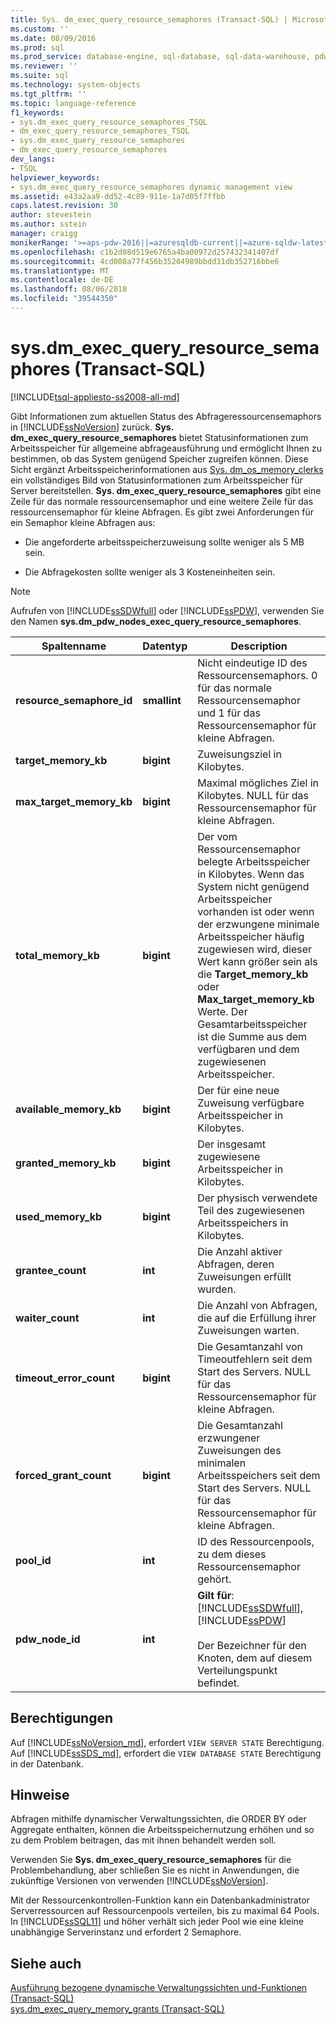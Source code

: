 ```yaml
---
title: Sys. dm_exec_query_resource_semaphores (Transact-SQL) | Microsoft-Dokumentation
ms.custom: ''
ms.date: 08/09/2016
ms.prod: sql
ms.prod_service: database-engine, sql-database, sql-data-warehouse, pdw
ms.reviewer: ''
ms.suite: sql
ms.technology: system-objects
ms.tgt_pltfrm: ''
ms.topic: language-reference
f1_keywords:
- sys.dm_exec_query_resource_semaphores_TSQL
- dm_exec_query_resource_semaphores_TSQL
- sys.dm_exec_query_resource_semaphores
- dm_exec_query_resource_semaphores
dev_langs:
- TSQL
helpviewer_keywords:
- sys.dm_exec_query_resource_semaphores dynamic management view
ms.assetid: e43a2aa9-dd52-4c89-911e-1a7d05f7ffbb
caps.latest.revision: 30
author: stevestein
ms.author: sstein
manager: craigg
monikerRange: '>=aps-pdw-2016||=azuresqldb-current||=azure-sqldw-latest||>=sql-server-2016||=sqlallproducts-allversions||>=sql-server-linux-2017'
ms.openlocfilehash: c1b2d08d519e6765a4ba00972d257432341407df
ms.sourcegitcommit: 4cd008a77f456b35204989bbdd31db352716bbe6
ms.translationtype: MT
ms.contentlocale: de-DE
ms.lasthandoff: 08/06/2018
ms.locfileid: "39544350"
---
```

# <a name="sysdmexecqueryresourcesemaphores-transact-sql"></a>sys.dm_exec_query_resource_semaphores (Transact-SQL)
[!INCLUDE[tsql-appliesto-ss2008-all-md](../../includes/tsql-appliesto-ss2008-all-md.md)]

  Gibt Informationen zum aktuellen Status des Abfrageressourcensemaphors in [!INCLUDE[ssNoVersion](../../includes/ssnoversion-md.md)] zurück. **Sys. dm_exec_query_resource_semaphores** bietet Statusinformationen zum Arbeitsspeicher für allgemeine abfrageausführung und ermöglicht Ihnen zu bestimmen, ob das System genügend Speicher zugreifen können. Diese Sicht ergänzt Arbeitsspeicherinformationen aus [Sys. dm_os_memory_clerks](../../relational-databases/system-dynamic-management-views/sys-dm-os-memory-clerks-transact-sql.md) ein vollständiges Bild von Statusinformationen zum Arbeitsspeicher für Server bereitstellen. **Sys. dm_exec_query_resource_semaphores** gibt eine Zeile für das normale ressourcensemaphor und eine weitere Zeile für das ressourcensemaphor für kleine Abfragen. Es gibt zwei Anforderungen für ein Semaphor kleine Abfragen aus:  
  
-   Die angeforderte arbeitsspeicherzuweisung sollte weniger als 5 MB sein.  
  
-   Die Abfragekosten sollte weniger als 3 Kosteneinheiten sein.  
  
> [!NOTE]  
>  Aufrufen von [!INCLUDE[ssSDWfull](../../includes/sssdwfull-md.md)] oder [!INCLUDE[ssPDW](../../includes/sspdw-md.md)], verwenden Sie den Namen **sys.dm_pdw_nodes_exec_query_resource_semaphores**.  
  
|Spaltenname|Datentyp|Description|  
|-----------------|---------------|-----------------|  
|**resource_semaphore_id**|**smallint**|Nicht eindeutige ID des Ressourcensemaphors. 0 für das normale Ressourcensemaphor und 1 für das Ressourcensemaphor für kleine Abfragen.|  
|**target_memory_kb**|**bigint**|Zuweisungsziel in Kilobytes.|  
|**max_target_memory_kb**|**bigint**|Maximal mögliches Ziel in Kilobytes. NULL für das Ressourcensemaphor für kleine Abfragen.|  
|**total_memory_kb**|**bigint**|Der vom Ressourcensemaphor belegte Arbeitsspeicher in Kilobytes. Wenn das System nicht genügend Arbeitsspeicher vorhanden ist oder wenn der erzwungene minimale Arbeitsspeicher häufig zugewiesen wird, dieser Wert kann größer sein als die **Target_memory_kb** oder **Max_target_memory_kb** Werte. Der Gesamtarbeitsspeicher ist die Summe aus dem verfügbaren und dem zugewiesenen Arbeitsspeicher.|  
|**available_memory_kb**|**bigint**|Der für eine neue Zuweisung verfügbare Arbeitsspeicher in Kilobytes.|  
|**granted_memory_kb**|**bigint**|Der insgesamt zugewiesene Arbeitsspeicher in Kilobytes.|  
|**used_memory_kb**|**bigint**|Der physisch verwendete Teil des zugewiesenen Arbeitsspeichers in Kilobytes.|  
|**grantee_count**|**int**|Die Anzahl aktiver Abfragen, deren Zuweisungen erfüllt wurden.|  
|**waiter_count**|**int**|Die Anzahl von Abfragen, die auf die Erfüllung ihrer Zuweisungen warten.|  
|**timeout_error_count**|**bigint**|Die Gesamtanzahl von Timeoutfehlern seit dem Start des Servers. NULL für das Ressourcensemaphor für kleine Abfragen.|  
|**forced_grant_count**|**bigint**|Die Gesamtanzahl erzwungener Zuweisungen des minimalen Arbeitsspeichers seit dem Start des Servers. NULL für das Ressourcensemaphor für kleine Abfragen.|  
|**pool_id**|**int**|ID des Ressourcenpools, zu dem dieses Ressourcensemaphor gehört.|  
|**pdw_node_id**|**int**|**Gilt für**: [!INCLUDE[ssSDWfull](../../includes/sssdwfull-md.md)], [!INCLUDE[ssPDW](../../includes/sspdw-md.md)]<br /><br /> Der Bezeichner für den Knoten, dem auf diesem Verteilungspunkt befindet.|  
  
## <a name="permissions"></a>Berechtigungen  

Auf [!INCLUDE[ssNoVersion_md](../../includes/ssnoversion-md.md)], erfordert `VIEW SERVER STATE` Berechtigung.   
Auf [!INCLUDE[ssSDS_md](../../includes/sssds-md.md)], erfordert die `VIEW DATABASE STATE` Berechtigung in der Datenbank.   
  
## <a name="remarks"></a>Hinweise  
 Abfragen mithilfe dynamischer Verwaltungssichten, die ORDER BY oder Aggregate enthalten, können die Arbeitsspeichernutzung erhöhen und so zu dem Problem beitragen, das mit ihnen behandelt werden soll.  
  
 Verwenden Sie **Sys. dm_exec_query_resource_semaphores** für die Problembehandlung, aber schließen Sie es nicht in Anwendungen, die zukünftige Versionen von verwenden [!INCLUDE[ssNoVersion](../../includes/ssnoversion-md.md)].  
  
 Mit der Ressourcenkontrollen-Funktion kann ein Datenbankadministrator Serverressourcen auf Ressourcenpools verteilen, bis zu maximal 64 Pools. In [!INCLUDE[ssSQL11](../../includes/sssql11-md.md)] und höher verhält sich jeder Pool wie eine kleine unabhängige Serverinstanz und erfordert 2 Semaphore.  
  
## <a name="see-also"></a>Siehe auch  
 [Ausführung bezogene dynamische Verwaltungssichten und-Funktionen &#40;Transact-SQL&#41;](../../relational-databases/system-dynamic-management-views/execution-related-dynamic-management-views-and-functions-transact-sql.md)   
 [sys.dm_exec_query_memory_grants &#40;Transact-SQL&#41;](../../relational-databases/system-dynamic-management-views/sys-dm-exec-query-memory-grants-transact-sql.md)  
  
  


